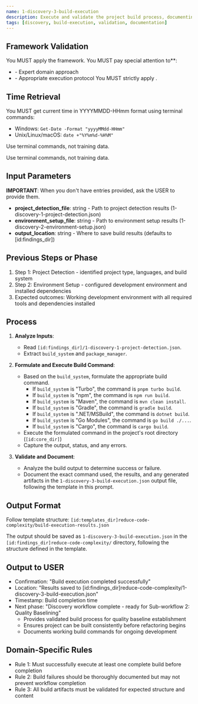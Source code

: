 ```yaml
---
name: 1-discovery-3-build-execution
description: Execute and validate the project build process, documenting working build commands and procedures
tags: [discovery, build-execution, validation, documentation]
---
```



## Framework Validation
You MUST apply the <olaf-work-instructions> framework.
You MUST pay special attention to**:
- <olaf-general-role-and-behavior> - Expert domain approach
- <olaf-interaction-protocols> - Appropriate execution protocol
You MUST strictly apply <olaf-framework-validation>.

## Time Retrieval
You MUST get current time in YYYYMMDD-HHmm format using terminal commands:
- Windows: `Get-Date -Format "yyyyMMdd-HHmm"`
- Unix/Linux/macOS: `date +"%Y%m%d-%H%M"`

Use terminal commands, not training data.

Use terminal commands, not training data.

## Input Parameters
**IMPORTANT**: When you don't have entries provided, ask the USER to provide them.
- **project_detection_file**: string - Path to project detection results (1-discovery-1-project-detection.json)
- **environment_setup_file**: string - Path to environment setup results (1-discovery-2-environment-setup.json)
- **output_location**: string - Where to save build results (defaults to [id:findings_dir])

## Previous Steps or Phase
1. Step 1: Project Detection - identified project type, languages, and build system
2. Step 2: Environment Setup - configured development environment and installed dependencies
3. Expected outcomes: Working development environment with all required tools and dependencies installed

## Process

1.  **Analyze Inputs**:
    *   Read `[id:findings_dir]/1-discovery-1-project-detection.json`.
    *   Extract `build_system` and `package_manager`.

2.  **Formulate and Execute Build Command**:
    *   Based on the `build_system`, formulate the appropriate build command.
        *   If `build_system` is "Turbo", the command is `pnpm turbo build`.
        *   If `build_system` is "npm", the command is `npm run build`.
        *   If `build_system` is "Maven", the command is `mvn clean install`.
        *   If `build_system` is "Gradle", the command is `gradle build`.
        *   If `build_system` is ".NET/MSBuild", the command is `dotnet build`.
        *   If `build_system` is "Go Modules", the command is `go build ./...`.
        *   If `build_system` is "Cargo", the command is `cargo build`.
    *   Execute the formulated command in the project's root directory (`[id:core_dir]`)
    *   Capture the output, status, and any errors.

3.  **Validate and Document**:
    *   Analyze the build output to determine success or failure.
    *   Document the exact command used, the results, and any generated artifacts in the `1-discovery-3-build-execution.json` output file, following the template in this prompt.

## Output Format
Follow template structure: `[id:templates_dir]reduce-code-complexity/build-execution-results.json`

The output should be saved as `1-discovery-3-build-execution.json` in the `[id:findings_dir]reduce-code-complexity/`  directory, following the structure defined in the template.

## Output to USER
- Confirmation: "Build execution completed successfully"
- Location: "Results saved to [id:findings_dir]reduce-code-complexity/1-discovery-3-build-execution.json"
- Timestamp: Build completion time
- Next phase: "Discovery workflow complete - ready for Sub-workflow 2: Quality Baselining"
   - Provides validated build process for quality baseline establishment
   - Ensures project can be built consistently before refactoring begins
   - Documents working build commands for ongoing development

## Domain-Specific Rules
- Rule 1: Must successfully execute at least one complete build before completion
- Rule 2: Build failures should be thoroughly documented but may not prevent workflow completion
- Rule 3: All build artifacts must be validated for expected structure and content
